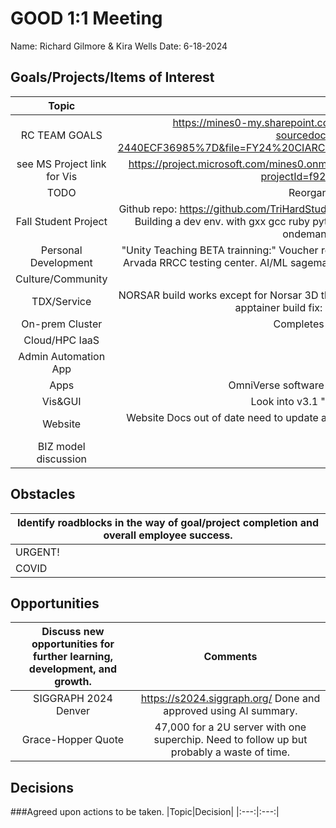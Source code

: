# GOOD 1:1 Meeting 
Name: Richard Gilmore & Kira Wells
Date: 6-18-2024
## Goals/Projects/Items of Interest 
|Topic|Update|
|:---:|:---:|
|RC TEAM GOALS| https://mines0-my.sharepoint.com/:x:/r/personal/kirawells_mines_edu/_layouts/15/Doc.aspx?sourcedoc=%7B4CC4CEBE-83EF-464C-A0E6-2440ECF36985%7D&file=FY24%20CIARC%20Goals.xlsx&action=default&mobileredirect=true&DefaultItemOpen=1
|see MS Project link for Vis |https://project.microsoft.com/mines0.onmicrosoft.com/en-us?org=orgd5129ef3.crm.dynamics.com/#/taskgrid?projectId=f927826a-874c-47a3-805c-499f57ff24a3
|TODO| Reorganize below to match above GRID view
|Fall Student Project | Github repo: https://github.com/TriHardStudios/F23_CSM_Gilmore. Need to integrate CS OOD Apps into new version. Building a dev env. with gxx gcc ruby python. *Mike* installed rh-devtool-11 gcc kit for compiling OOD apps on ondemand-dev. Ready to start working on this!
|Personal Development| "Unity Teaching BETA trainning:" Voucher recieved. Need to find the materials to review, and then schedule exam at Arvada RRCC testing center. AI/ML sagemaker and OLLAMA model learning. Prepare for SIGGRAPH July 28-Aug 1
|Culture/Community| Tech Girls?
|TDX/Service| NORSAR build works except for Norsar 3D the main program. GUI works on OOD. Trying a container in Rocky8. Fixed apptainer build fix: rpmdb --rebuilddb -v and now crashing nodes.
|On-prem Cluster| Completes OOD upgrade and rebuild code for OOD
|Cloud/HPC IaaS| 
|Admin Automation App|
|Apps| OmniVerse software request ticket. Need to submit with copy of email.
|Vis&GUI| Look into v3.1 "my projects" which replaces "my templates".
|Website| Website Docs out of date need to update after workshop. See above. Also update SciVis offering. ~~~~~~ Update wording on Matlab offering.
|BIZ model discussion| condo model? data?
## Obstacles
|Identify roadblocks in the way of goal/project completion and overall employee success.|
|---|
|URGENT!| Ansys licensing??? Need to reachout to faculity and procurement. 
|COVID| sick leave? vs vacation leave change.
## Opportunities 
|Discuss new opportunities for further learning, development, and growth.|Comments|
|:---:|:---:|
|SIGGRAPH 2024 Denver| https://s2024.siggraph.org/ Done and approved using AI summary.
|Grace-Hopper Quote| 47,000 for a 2U server with one superchip. Need to follow up but probably a waste of time.
## Decisions
###Agreed upon actions to be taken.
|Topic|Decision|
|:---:|:---:|